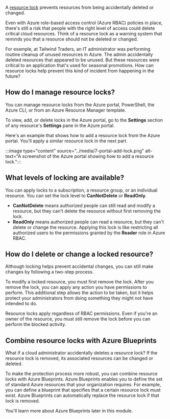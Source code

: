 A [resource lock](/azure/azure-resource-manager/management/lock-resources?azure-portal=true) prevents resources from being accidentally deleted or changed.

Even with Azure role-based access control (Azure RBAC) policies in place, there's still a risk that people with the right level of access could delete critical cloud resources. Think of a resource lock as a warning system that reminds you that a resource should not be deleted or changed.

For example, at Tailwind Traders, an IT administrator was performing routine cleanup of unused resources in Azure. The admin accidentally deleted resources that appeared to be unused. But these resources were critical to an application that's used for seasonal promotions. How can resource locks help prevent this kind of incident from happening in the future?

## How do I manage resource locks?

You can manage resource locks from the Azure portal, PowerShell, the Azure CLI, or from an Azure Resource Manager template.

To view, add, or delete locks in the Azure portal, go to the **Settings** section of any resource's **Settings** pane in the Azure portal.

Here's an example that shows how to add a resource lock from the Azure portal. You'll apply a similar resource lock in the next part.

:::image type="content" source="../media/7-portal-add-lock.png" alt-text="A screenshot of the Azure portal showing how to add a resource lock.":::

## What levels of locking are available?

You can apply locks to a subscription, a resource group, or an individual resource. You can set the lock level to **CanNotDelete** or **ReadOnly**.

* **CanNotDelete** means authorized people can still read and modify a resource, but they can't delete the resource without first removing the lock.
* **ReadOnly** means authorized people can read a resource, but they can't delete or change the resource. Applying this lock is like restricting all authorized users to the permissions granted by the **Reader** role in Azure RBAC.

## How do I delete or change a locked resource?

Although locking helps prevent accidental changes, you can still make changes by following a two-step process.

To modify a locked resource, you must first remove the lock. After you remove the lock, you can apply any action you have permissions to perform. This additional step allows the action to be taken, but it helps protect your administrators from doing something they might not have intended to do.

Resource locks apply regardless of RBAC permissions. Even if you're an owner of the resource, you must still remove the lock before you can perform the blocked activity.

## Combine resource locks with Azure Blueprints

What if a cloud administrator accidentally deletes a resource lock? If the resource lock is removed, its associated resources can be changed or deleted.

To make the protection process more robust, you can combine resource locks with Azure Blueprints. Azure Blueprints enables you to define the set of standard Azure resources that your organization requires. For example, you can define a blueprint that specifies that a certain resource lock must exist. Azure Blueprints can automatically replace the resource lock if that lock is removed.

You'll learn more about Azure Blueprints later in this module.